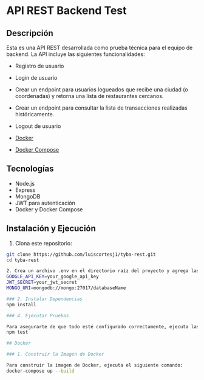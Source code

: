 # API REST Backend Test

## Descripción

Esta es una API REST desarrollada como prueba técnica para el equipo de backend. La API incluye las siguientes funcionalidades:

- Registro de usuario
- Login de usuario
- Crear un endpoint para usuarios logueados que recibe una ciudad (o coordenadas) y retorna una lista de restaurantes cercanos.
- Crear un endpoint para consultar la lista de transacciones realizadas históricamente.
- Logout de usuario

- [Docker](https://www.docker.com/get-started)
- [Docker Compose](https://docs.docker.com/compose/install/)

## Tecnologías

- Node.js
- Express
- MongoDB
- JWT para autenticación
- Docker y Docker Compose

## Instalación y Ejecución
1. Clona este repositorio:

```bash
git clone https://github.com/luiscortesj1/tyba-rest.git
cd tyba-rest

2. Crea un archivo .env en el directorio raíz del proyecto y agrega las siguientes variables de entorno:
GOOGLE_API_KEY=your_google_api_key
JWT_SECRET=your_jwt_secret
MONGO_URI=mongodb://mongo:27017/databaseName

### 2. Instalar Dependencias
npm install

### 4. Ejecutar Pruebas

Para asegurarte de que todo esté configurado correctamente, ejecuta las pruebas:
npm test

## Docker

### 1. Construir la Imagen de Docker

Para construir la imagen de Docker, ejecuta el siguiente comando:
docker-compose up --build